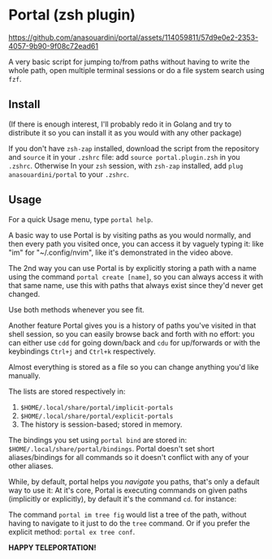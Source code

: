 # Portal (zsh plugin)

https://github.com/anasouardini/portal/assets/114059811/57d9e0e2-2353-4057-9b90-9f08c72ead61

A very basic script for jumping to/from paths without having to write the whole path, open multiple terminal sessions or do a file system search using `fzf`.

## Install

(If there is enough interest, I'll probably redo it in Golang and try to distribute it so you can install it as you would with any other package)

If you don't have `zsh-zap` installed, download the script from the repository and `source` it in your `.zshrc` file: add `source portal.plugin.zsh` in you `.zshrc`. Otherwise In your `zsh` session, with `zsh-zap` installed, add `plug anasouardini/portal` to your `.zshrc`.

## Usage

For a quick Usage menu, type `portal help`.

A basic way to use Portal is by visiting paths as you would normally, and then every path you visited once, you can access it by vaguely typing it: like "im" for "~/.config/nvim", like it's demonstrated in the video above.

The 2nd way you can use Portal is by explicitly storing a path with a name using the command `portal create [name]`, so you can always access it with that same name, use this with paths that always exist since they'd never get changed.

Use both methods whenever you see fit.

Another feature Portal gives you is a history of paths you've visited in that shell session, so you can easily browse back and forth with no effort: you can either use `cdd` for going down/back and `cdu` for up/forwards or with the keybindings `Ctrl+j` and `Ctrl+k` respectively.

Almost everything is stored as a file so you can change anything you'd like manually.

The lists are stored respectively in:
1. `$HOME/.local/share/portal/implicit-portals`
2. `$HOME/.local/share/portal/explicit-portals`
3. The history is session-based; stored in memory.

The bindings you set using `portal bind` are stored in: `$HOME/.local/share/portal/bindings`. Portal doesn't set short aliases/bindings for all commands so it doesn't conflict with any of your other aliases. 

While, by default, portal helps you *navigate* you paths, that's only a default way to use it: At it's core, Portal is executing commands on given paths (implicitly or explicitly), by default it's the command `cd`. for instance:

The command `portal im tree fig` would list a tree of the path, without having to navigate to it just to do the `tree` command. Or if you prefer the explicit method: `portal ex tree conf`.

**HAPPY TELEPORTATION!**
